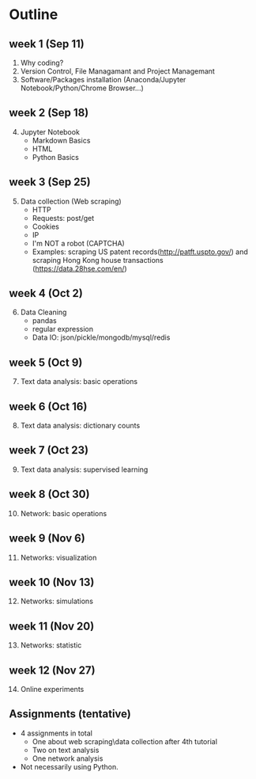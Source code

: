 # Outline

## week 1 (Sep 11)
1. Why coding?
2. Version Control, File Managamant and Project Managemant
3. Software/Packages installation (Anaconda/Jupyter Notebook/Python/Chrome Browser...)


## week 2 (Sep 18)
4. Jupyter Notebook
    * Markdown Basics
    * HTML
    * Python Basics


## week 3 (Sep 25)
5. Data collection (Web scraping)
    * HTTP
    * Requests: post/get
    * Cookies
    * IP
    * I'm NOT a robot (CAPTCHA)
    * Examples: scraping US patent records(http://patft.uspto.gov/) and scraping Hong Kong house transactions (https://data.28hse.com/en/)


## week 4 (Oct 2) 
6. Data Cleaning
   * pandas
   * regular expression
   * Data IO: json/pickle/mongodb/mysql/redis

## week 5 (Oct 9) 
7. Text data analysis: basic operations

## week 6 (Oct 16)
8. Text data analysis: dictionary counts

## week 7 (Oct 23)
9. Text data analysis: supervised learning

## week 8 (Oct 30)
10. Network: basic operations

## week 9 (Nov 6)
11. Networks: visualization

## week 10 (Nov 13)
12. Networks: simulations

## week 11 (Nov 20)
13. Networks: statistic

## week 12 (Nov 27)
14. Online experiments

## Assignments (tentative)
- 4 assignments in total
   - One about web scraping\data collection after 4th tutorial 
   - Two on text analysis
   - One network analysis 
- Not necessarily using Python. 



